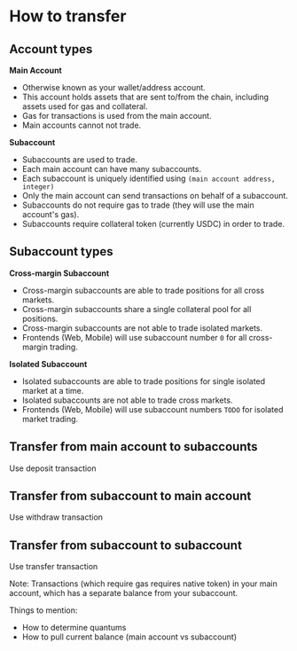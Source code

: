 # How to transfer

## Account types

**Main Account**
* Otherwise known as your wallet/address account.
* This account holds assets that are sent to/from the chain, including assets used for gas and collateral.
* Gas for transactions is used from the main account.
* Main accounts cannot not trade.

**Subaccount**
* Subaccounts are used to trade.
* Each main account can have many subaccounts.
* Each subaccount is uniquely identified using `(main account address, integer)`
* Only the main account can send transactions on behalf of a subaccount.
* Subaccounts do not require gas to trade (they will use the main account's gas).
* Subaccounts require collateral token (currently USDC) in order to trade.

## Subaccount types

**Cross-margin Subaccount**
* Cross-margin subaccounts are able to trade positions for all cross markets.
* Cross-margin subaccounts share a single collateral pool for all positions.
* Cross-margin subaccounts are not able to trade isolated markets.
* Frontends (Web, Mobile) will use subaccount number `0` for all cross-margin trading.

**Isolated Subaccount**
* Isolated subaccounts are able to trade positions for single isolated market at a time.
* Isolated subaccounts are not able to trade cross markets.
* Frontends (Web, Mobile) will use subaccount numbers `TODO` for isolated market trading.

## Transfer from main account to subaccounts
Use deposit transaction

## Transfer from subaccount to main account
Use withdraw transaction

## Transfer from subaccount to subaccount
Use transfer transaction

Note: Transactions (which require gas requires native token) in your main account, which has a separate balance from your subaccount.

Things to mention:
* How to determine quantums
* How to pull current balance (main account vs subaccount)